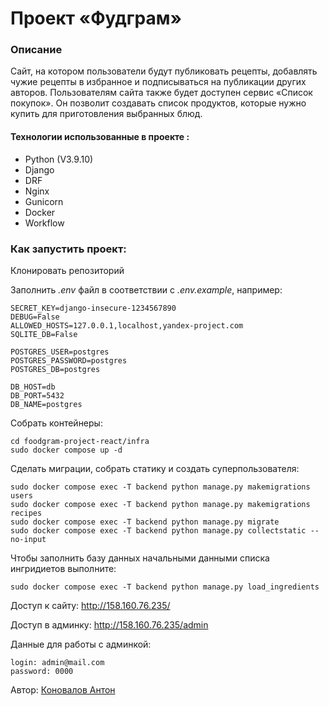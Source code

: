 # Проект «Фудграм»

### Описание

Сайт, на котором пользователи будут публиковать рецепты, добавлять чужие рецепты в избранное и подписываться на публикации других авторов. Пользователям сайта также будет доступен сервис «Список покупок». Он позволит создавать список продуктов, которые нужно купить для приготовления выбранных блюд.

#### Технологии использованные в проекте  :

* Python (V3.9.10)
* Django
* DRF
* Nginx
* Gunicorn
* Docker
* Workflow

### Как запустить проект:

Клонировать репозиторий

Заполнить *.env* файл в соответствии с *.env.example*, например:
```
SECRET_KEY=django-insecure-1234567890
DEBUG=False
ALLOWED_HOSTS=127.0.0.1,localhost,yandex-project.com
SQLITE_DB=False

POSTGRES_USER=postgres
POSTGRES_PASSWORD=postgres
POSTGRES_DB=postgres

DB_HOST=db
DB_PORT=5432
DB_NAME=postgres
```

Собрать контейнеры:
```
cd foodgram-project-react/infra
sudo docker compose up -d
```

Сделать миграции, собрать статику и создать суперпользователя:
```
sudo docker compose exec -T backend python manage.py makemigrations users
sudo docker compose exec -T backend python manage.py makemigrations recipes
sudo docker compose exec -T backend python manage.py migrate
sudo docker compose exec -T backend python manage.py collectstatic --no-input
```

Чтобы заполнить базу данных начальными данными списка ингридиетов выполните:
```
sudo docker compose exec -T backend python manage.py load_ingredients
```

Доступ к сайту:
http://158.160.76.235/

Доступ в админку:
http://158.160.76.235/admin

Данные для работы с админкой:
```
login: admin@mail.com
password: 0000
```

Автор: [Коновалов Антон](https://github.com/Theomur)